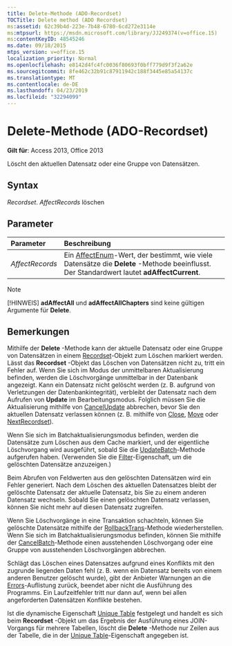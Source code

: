 ```yaml
---
title: Delete-Methode (ADO-Recordset)
TOCTitle: Delete method (ADO Recordset)
ms:assetid: 62c39b4d-223e-7b48-6780-6cd272e3114e
ms:mtpsurl: https://msdn.microsoft.com/library/JJ249374(v=office.15)
ms:contentKeyID: 48545246
ms.date: 09/18/2015
mtps_version: v=office.15
localization_priority: Normal
ms.openlocfilehash: e8142d4fc4fc0036f80693f0bff779d9f3f2a62e
ms.sourcegitcommit: 8fe462c32b91c87911942c188f3445e85a54137c
ms.translationtype: MT
ms.contentlocale: de-DE
ms.lasthandoff: 04/23/2019
ms.locfileid: "32294099"
---
```

# <a name="delete-method-ado-recordset"></a>Delete-Methode (ADO-Recordset)

**Gilt für**: Access 2013, Office 2013

Löscht den aktuellen Datensatz oder eine Gruppe von Datensätzen.

## <a name="syntax"></a>Syntax

*Recordset*. *AffectRecords* löschen

## <a name="parameters"></a>Parameter

|Parameter|Beschreibung|
|:--------|:----------|
|*AffectRecords* |Ein [AffectEnum](affectenum.md)-Wert, der bestimmt, wie viele Datensätze die **Delete** -Methode beeinflusst. Der Standardwert lautet **adAffectCurrent**.|

> [!NOTE]
> [!HINWEIS] **adAffectAll** und **adAffectAllChapters** sind keine gültigen Argumente für **Delete**.

## <a name="remarks"></a>Bemerkungen

Mithilfe der **Delete** -Methode kann der aktuelle Datensatz oder eine Gruppe von Datensätzen in einem [Recordset](recordset-object-ado.md)-Objekt zum Löschen markiert werden. Lässt das **Recordset** -Objekt das Löschen von Datensätzen nicht zu, tritt ein Fehler auf. Wenn Sie sich im Modus der unmittelbaren Aktualisierung befinden, werden die Löschvorgänge unmittelbar in der Datenbank angezeigt. Kann ein Datensatz nicht gelöscht werden (z. B. aufgrund von Verletzungen der Datenbankintegrität), verbleibt der Datensatz nach dem Aufrufen von **Update** im Bearbeitungsmodus. Folglich müssen Sie die Aktualisierung mithilfe von [CancelUpdate](cancelupdate-method-ado.md) abbrechen, bevor Sie den aktuellen Datensatz verlassen können (z. B. mithilfe von [Close](close-method-ado.md), [Move](move-method-ado.md) oder [NextRecordset](nextrecordset-method-ado.md)).

Wenn Sie sich im Batchaktualisierungsmodus befinden, werden die Datensätze zum Löschen aus dem Cache markiert, und der eigentliche Löschvorgang wird ausgeführt, sobald Sie die [UpdateBatch](updatebatch-method-ado.md)-Methode aufgerufen haben. (Verwenden Sie die [Filter](filter-property-ado.md)-Eigenschaft, um die gelöschten Datensätze anzuzeigen.)

Beim Abrufen von Feldwerten aus den gelöschten Datensätzen wird ein Fehler generiert. Nach dem Löschen des aktuellen Datensatzes bleibt der gelöschte Datensatz der aktuelle Datensatz, bis Sie zu einem anderen Datensatz wechseln. Sobald Sie einen gelöschten Datensatz verlassen, können Sie nicht mehr auf diesen Datensatz zugreifen.

Wenn Sie Löschvorgänge in eine Transaktion schachteln, können Sie gelöschte Datensätze mithilfe der [RollbackTrans](begintrans-committrans-and-rollbacktrans-methods-ado.md)-Methode wiederherstellen. Wenn Sie sich im Batchaktualisierungsmodus befinden, können Sie mithilfe der [CancelBatch](cancelbatch-method-ado.md)-Methode einen ausstehenden Löschvorgang oder eine Gruppe von ausstehenden Löschvorgängen abbrechen.

Schlägt das Löschen eines Datensatzes aufgrund eines Konflikts mit den zugrunde liegenden Daten fehl (z. B. wenn ein Datensatz bereits von einem anderen Benutzer gelöscht wurde), gibt der Anbieter Warnungen an die [Errors](errors-collection-ado.md)-Auflistung zurück, beendet aber nicht die Ausführung des Programms. Ein Laufzeitfehler tritt nur dann auf, wenn bei allen angeforderten Datensätzen Konflikte bestehen.

Ist die dynamische Eigenschaft [Unique Table](unique-table-unique-schema-unique-catalog-properties-dynamic-ado.md) festgelegt und handelt es sich beim **Recordset** -Objekt um das Ergebnis der Ausführung eines JOIN-Vorgangs für mehrere Tabellen, löscht die **Delete** -Methode nur Zeilen aus der Tabelle, die in der [Unique Table](unique-table-unique-schema-unique-catalog-properties-dynamic-ado.md)-Eigenschaft angegeben ist.

